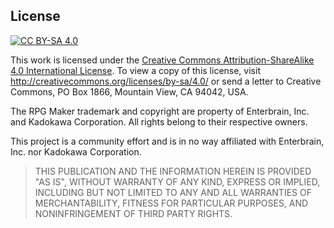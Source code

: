 ## License
[![CC BY-SA 4.0](https://i.creativecommons.org/l/by-sa/4.0/88x31.png)](http://creativecommons.org/licenses/by-sa/4.0/)

This work is licensed under the [Creative Commons Attribution-ShareAlike 4.0 International License](https://creativecommons.org/licenses/by-sa/4.0/).
To view a copy of this license, visit http://creativecommons.org/licenses/by-sa/4.0/ or send a letter to Creative Commons, PO Box 1866, Mountain View, CA 94042, USA.

The RPG Maker trademark and copyright are property of Enterbrain, Inc. and Kadokawa Corporation.
All rights belong to their respective owners.

This project is a community effort and is in no way affiliated with Enterbrain, Inc. nor Kadokawa Corporation.

> THIS PUBLICATION AND THE INFORMATION HEREIN IS PROVIDED "AS IS", WITHOUT WARRANTY OF ANY KIND, EXPRESS OR IMPLIED,
INCLUDING BUT NOT LIMITED TO ANY AND ALL WARRANTIES OF MERCHANTABILITY,
FITNESS FOR PARTICULAR PURPOSES, AND NONINFRINGEMENT OF THIRD PARTY RIGHTS.
